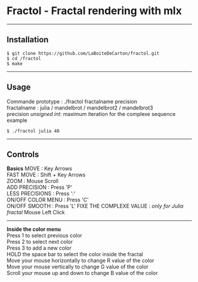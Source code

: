 # Fractol - Fractal rendering with mlx
***
## Installation
```
$ git clone https://github.com/LaBoiteDeCarton/fractol.git
$ cd /fractol
$ make
```
***
## Usage
Commande prototype : ./fractol fractalname precision  
fractalname : julia / mandelbrot / mandelbrot2 / mandelbrot3  
precision *unsigned int*: maximum iteration for the complexe sequence  
example  
```
$ ./fractol julia 40
```
***
## Controls
__Basics__
MOVE : Key Arrows  
FAST MOVE : Shift + Key Arrows  
ZOOM : Mouse Scroll  
ADD PRECISION : Press 'P'  
LESS PRECISIONS : Press ':'  
ON/OFF COLOR MENU : Press 'C'  
ON/OFF SMOOTH : Press 'L' 
FIXE THE COMPLEXE VALUE : *only for Julia fractal* Mouse Left Click
***
__Inside the color menu__  
Press 1 to select previous color  
Press 2 to select next color  
Press 3 to add a new color  
HOLD the space bar to select the color inside the fractal  
Move your mouse horizontally to change R value of the color  
Move your mouse vertically to change G value of the color  
Scroll your mouse up and down to change B value of the color  

